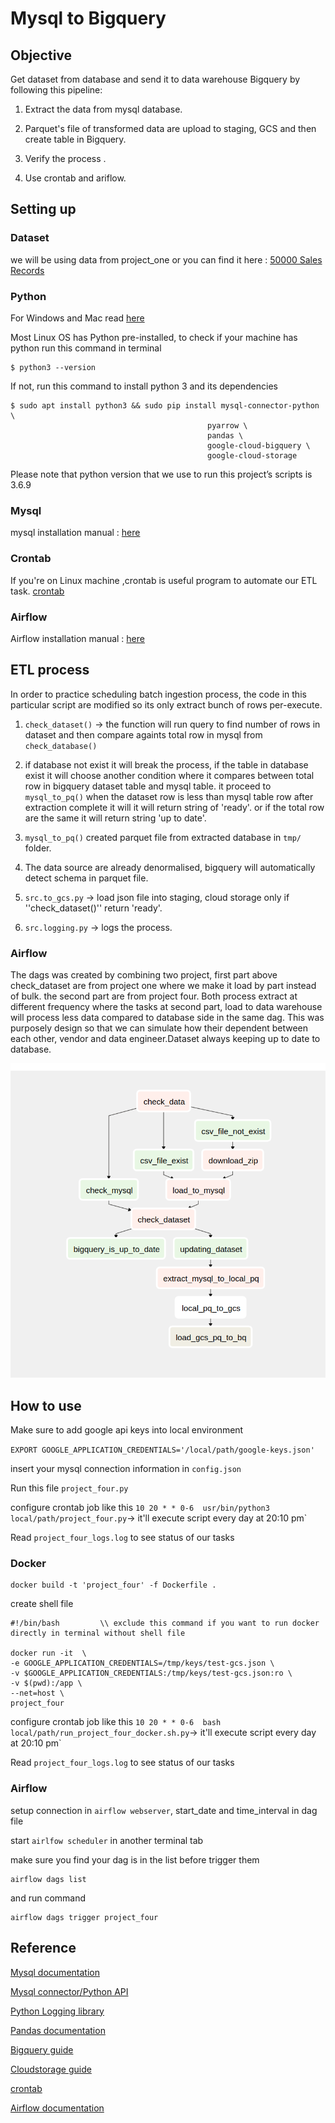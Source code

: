 # Mysql to Bigquery

## Objective
Get dataset from database and send it to data warehouse Bigquery by following this pipeline:

1. Extract the data from mysql database.

2. Parquet's file of transformed data are upload to staging, GCS and then create table in Bigquery.

3. Verify the process .

4. Use crontab and ariflow.

## Setting up

### Dataset

we will be using data from project_one or you can find it here : [50000 Sales Records](http://eforexcel.com/wp/wp-content/uploads/2017/07/50000-Sales-Records.zip)

### Python

For Windows and Mac read [here](https://wiki.python.org/moin/BeginnersGuide/Download)

Most Linux OS has Python pre-installed, to check if your machine has python run this command in terminal

```
$ python3 --version
```

If not, run this command to install python 3 and its dependencies

```
$ sudo apt install python3 && sudo pip install mysql-connector-python \
                                            pyarrow \
											pandas \
											google-cloud-bigquery \
											google-cloud-storage 
```
Please note that python version that we use to run this project’s scripts is 3.6.9

### Mysql

mysql installation manual : [here](https://dev.mysql.com/doc/mysql-installation-excerpt/5.7/en/)

### Crontab 

If you're on Linux machine ,crontab is useful program to automate our ETL task. [crontab](https://linuxhandbook.com/crontab/)

### Airflow
Airflow installation manual : [here](https://airflow.apache.org/docs/apache-airflow/stable/installation.html)

## ETL process

In order to practice scheduling batch ingestion process, the code in this particular script are modified so its only extract bunch of rows per-execute.


1. ``check_dataset()`` -> the function will run query to find number of rows in dataset and then compare againts total row in mysql from ``check_database()``

2.  if database not exist it will break the process, if the table in database exist it will choose another condition where it compares between total row in bigquery dataset table and mysql table. it proceed to ``mysql_to_pq()`` when the dataset row is less than mysql table row after extraction complete it will it will return string of 'ready'. or if the total row are the same it will return string 'up to date'.

3.  ``mysql_to_pq()`` created parquet file from extracted database in ``tmp/`` folder.

4. The data source are already denormalised, bigquery will automatically detect schema in parquet file.
   
5. ``src.to_gcs.py`` -> load json file into staging, cloud storage only if ''check_dataset()'' return 'ready'.
   
6. ```src.logging.py``` -> logs the process.


### Airflow

The dags was created by combining two project, first part above check_dataset are from project one where we make it load by part instead of bulk. the second part are from project four. Both process extract at different frequency where the tasks at second part, load to data warehouse will process less data compared to database side in the same dag. This was purposely design so that we can simulate how their dependent between each other, vendor and data engineer.Dataset always keeping up to date to database. 

![airflowgraph](data/../dags/graphview.png)

## How to use

Make sure to add google api keys into local environment

``EXPORT GOOGLE_APPLICATION_CREDENTIALS='/local/path/google-keys.json'``

insert your mysql connection information in ``config.json``

Run this file ``project_four.py``

configure crontab job like this
  ``10 20 * * 0-6  usr/bin/python3 local/path/project_four.py``-> it'll execute script every day at 20:10 pm`

Read ```project_four_logs.log``` to see status of our tasks

### Docker

```
docker build -t 'project_four' -f Dockerfile .
```

create shell file 
```
#!/bin/bash         \\ exclude this command if you want to run docker directly in terminal without shell file

docker run -it  \
-e GOOGLE_APPLICATION_CREDENTIALS=/tmp/keys/test-gcs.json \
-v $GOOGLE_APPLICATION_CREDENTIALS:/tmp/keys/test-gcs.json:ro \
-v $(pwd):/app \
--net=host \
project_four
```
configure crontab job like this
  ``10 20 * * 0-6  bash local/path/run_project_four_docker.sh.py``-> it'll execute script every day at 20:10 pm`

Read ```project_four_logs.log``` to see status of our tasks

### Airflow

setup connection in ``airflow webserver``, start_date and time_interval in dag file

start ``airlfow scheduler`` in another terminal tab

make sure you find your dag is in the list before trigger them
```
airflow dags list
```

and run command 
```
airflow dags trigger project_four
```



## Reference

[Mysql documentation](https://dev.mysql.com/doc/)

[Mysql connector/Python API](https://dev.mysql.com/doc/connector-python/en/connector-python-reference.html)

[Python Logging library](https://docs.python.org/3/library/logging.html)

[Pandas documentation](https://pandas.pydata.org/docs/)

[Bigquery guide](https://cloud.google.com/bigquery/docs/quickstarts/quickstart-web-ui)

[Cloudstorage guide](https://cloud.google.com/storage/docs/how-to)

[crontab](https://linuxhandbook.com/crontab/)

[Airflow documentation](https://linuxhandbook.com/crontab/)
